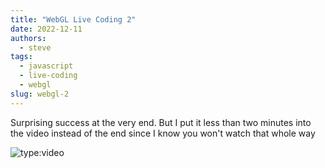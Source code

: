 ```yaml
---
title: "WebGL Live Coding 2"
date: 2022-12-11
authors:
  - steve
tags:
  - javascript
  - live-coding
  - webgl
slug: webgl-2
---
```


Surprising success at the very end. But I put it less than two minutes into the video instead of the end since I know you won't watch that whole way

<!-- more -->

![type:video](https://www.youtube.com/embed/kLlo4W3nMi8)
